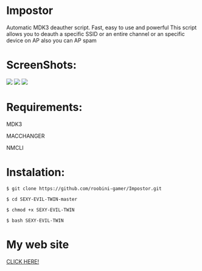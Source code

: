 # Impostor
Automatic MDK3 deauther script. Fast, easy to use and powerful
This script allows you to deauth a specific SSID or an entire channel or an specific device on AP also you can AP spam

# ScreenShots:
<a>
  <img src="https://1.bp.blogspot.com/-ST3sspbL3Bk/X58jtMLD6XI/AAAAAAAAAVA/ePzhnOsx_vM2mkSm-UupB5VH14h6rt4LgCLcBGAsYHQ/s1366/snapshot1.jpg">
  <img src="https://1.bp.blogspot.com/-p7GCbYkXu4g/X58j5aBRV9I/AAAAAAAAAVI/hpw86vuM1-oaprXBQD1jGNV3nYI-n6LQgCLcBGAsYHQ/s1366/snapshot2.jpg">
  <img src="https://1.bp.blogspot.com/-3UHjJu2goPY/X58muVT8bKI/AAAAAAAAAVY/2WlPyN41Mz8Iay9Rdbbe57ZiiCdPF1hogCLcBGAsYHQ/s1366/snapshot5.jpg">
  <img src="">
  <img src="">
</a>

# Requirements:

MDK3

MACCHANGER

NMCLI 

# Instalation:

```
$ git clone https://github.com/roobini-gamer/Impostor.git

$ cd SEXY-EVIL-TWIN-master

$ chmod +x SEXY-EVIL-TWIN

$ bash SEXY-EVIL-TWIN
```

# My web site

<a href="https://bit.ly/3llxWWO">CLICK HERE!</a>
